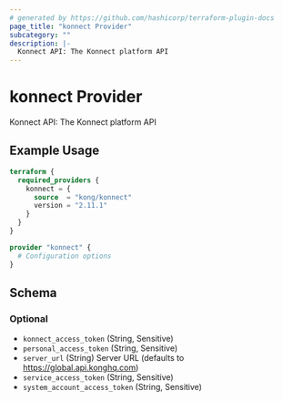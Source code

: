 ```yaml
---
# generated by https://github.com/hashicorp/terraform-plugin-docs
page_title: "konnect Provider"
subcategory: ""
description: |-
  Konnect API: The Konnect platform API
---
```


# konnect Provider

Konnect API: The Konnect platform API

## Example Usage

```terraform
terraform {
  required_providers {
    konnect = {
      source  = "kong/konnect"
      version = "2.11.1"
    }
  }
}

provider "konnect" {
  # Configuration options
}
```

<!-- schema generated by tfplugindocs -->
## Schema

### Optional

- `konnect_access_token` (String, Sensitive)
- `personal_access_token` (String, Sensitive)
- `server_url` (String) Server URL (defaults to https://global.api.konghq.com)
- `service_access_token` (String, Sensitive)
- `system_account_access_token` (String, Sensitive)
